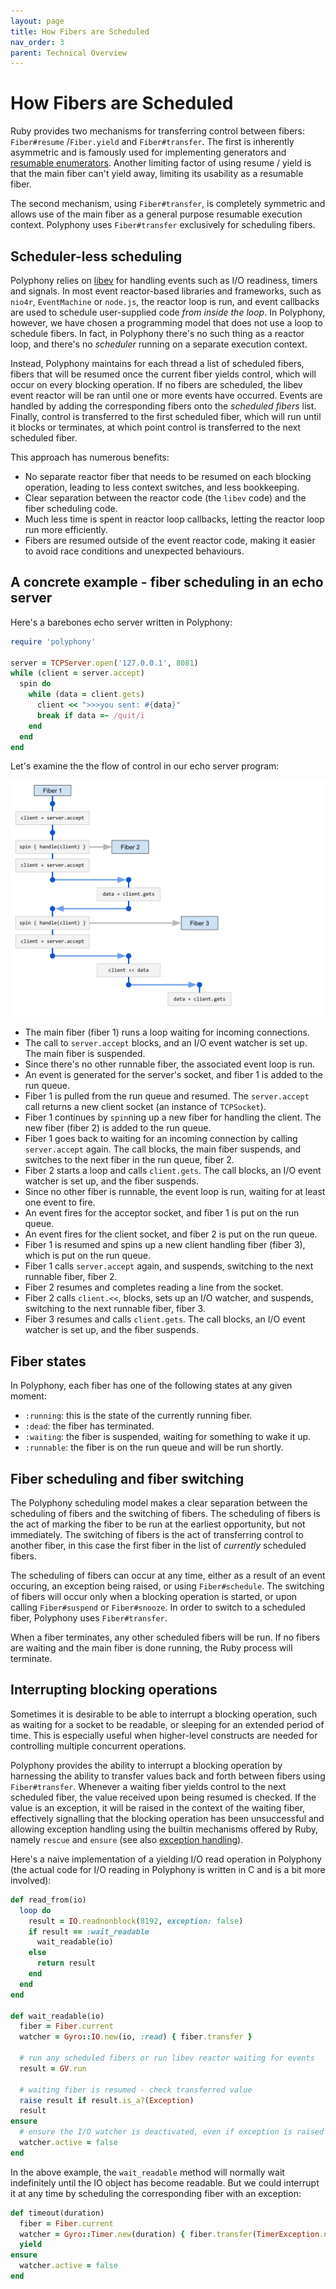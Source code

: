 ```yaml
---
layout: page
title: How Fibers are Scheduled
nav_order: 3
parent: Technical Overview
---
```

# How Fibers are Scheduled

Ruby provides two mechanisms for transferring control between fibers:
`Fiber#resume` /`Fiber.yield` and `Fiber#transfer`. The first is inherently
asymmetric and is famously used for implementing generators and [resumable
enumerators](https://blog.appsignal.com/2018/11/27/ruby-magic-fibers-and-enumerators-in-ruby.html).
Another limiting factor of using resume / yield is that the main fiber can't
yield away, limiting its usability as a resumable fiber.

The second mechanism, using `Fiber#transfer`, is completely symmetric and allows
use of the main fiber as a general purpose resumable execution context.
Polyphony uses `Fiber#transfer` exclusively for scheduling fibers.

## Scheduler-less scheduling

Polyphony relies on [libev](http://software.schmorp.de/pkg/libev.html) for
handling events such as I/O readiness, timers and signals. In most event
reactor-based libraries and frameworks, such as `nio4r`, `EventMachine` or
`node.js`, the reactor loop is run, and event callbacks are used to schedule
user-supplied code *from inside the loop*. In Polyphony, however, we have chosen
a programming model that does not use a loop to schedule fibers. In fact, in
Polyphony there's no such thing as a reactor loop, and there's no *scheduler*
running on a separate execution context.

Instead, Polyphony maintains for each thread a list of scheduled fibers, fibers
that will be resumed once the current fiber yields control, which will occur on
every blocking operation. If no fibers are scheduled, the libev event reactor
will be ran until one or more events have occurred. Events are handled by adding
the corresponding fibers onto the *scheduled fibers* list. Finally, control is
transferred to the first scheduled fiber, which will run until it blocks or
terminates, at which point control is transferred to the next scheduled fiber.

This approach has numerous benefits:

- No separate reactor fiber that needs to be resumed on each blocking operation,
  leading to less context switches, and less bookkeeping.
- Clear separation between the reactor code (the `libev` code) and the fiber
  scheduling code.
- Much less time is spent in reactor loop callbacks, letting the reactor loop
  run more efficiently.
- Fibers are resumed outside of the event reactor code, making it easier to
  avoid race conditions and unexpected behaviours.

## A concrete example - fiber scheduling in an echo server

Here's a barebones echo server written in Polyphony:

```ruby
require 'polyphony'

server = TCPServer.open('127.0.0.1', 8081)
while (client = server.accept)
  spin do
    while (data = client.gets)
      client << ">>>you sent: #{data}"
      break if data =~ /quit/i
    end
  end
end
```

Let's examine the the flow of control in our echo server program:

![Echo fibers](../assets/img/echo-fibers.svg)

- The main fiber (fiber 1) runs a loop waiting for incoming connections.
- The call to `server.accept` blocks, and an I/O event watcher is set up. The
  main fiber is suspended.
- Since there's no other runnable fiber, the associated event loop is run.
- An event is generated for the server's socket, and fiber 1 is added to the run
  queue.
- Fiber 1 is pulled from the run queue and resumed. The `server.accept` call
  returns a new client socket (an instance of `TCPSocket`).
- Fiber 1 continues by `spin`ning up a new fiber for handling the client. The
  new fiber (fiber 2) is added to the run queue.
- Fiber 1 goes back to waiting for an incoming connection by calling
  `server.accept` again. The call blocks, the main fiber suspends, and switches
  to the next fiber in the run queue, fiber 2.
- Fiber 2 starts a loop and calls `client.gets`. The call blocks, an I/O event
  watcher is set up, and the fiber suspends.
- Since no other fiber is runnable, the event loop is run, waiting for at least
  one event to fire.
- An event fires for the acceptor socket, and fiber 1 is put on the run queue.
- An event fires for the client socket, and fiber 2 is put on the run queue.
- Fiber 1 is resumed and spins up a new client handling fiber (fiber 3), which
  is put on the run queue.
- Fiber 1 calls `server.accept` again, and suspends, switching to the next
  runnable fiber, fiber 2.
- Fiber 2 resumes and completes reading a line from the socket.
- Fiber 2 calls `client.<<`, blocks, sets up an I/O watcher, and suspends,
  switching to the next runnable fiber, fiber 3.
- Fiber 3 resumes and calls `client.gets`. The call blocks, an I/O event watcher
  is set up, and the fiber suspends.

## Fiber states

In Polyphony, each fiber has one of the following states at any given moment:

- `:running`: this is the state of the currently running fiber.
- `:dead`: the fiber has terminated.
- `:waiting`: the fiber is suspended, waiting for something to wake it up.
- `:runnable`: the fiber is on the run queue and will be run shortly.

## Fiber scheduling and fiber switching

The Polyphony scheduling model makes a clear separation between the scheduling
of fibers and the switching of fibers. The scheduling of fibers is the act of
marking the fiber to be run at the earliest opportunity, but not immediately.
The switching of fibers is the act of transferring control to another fiber, in
this case the first fiber in the list of *currently* scheduled fibers.

The scheduling of fibers can occur at any time, either as a result of an event
occuring, an exception being raised, or using `Fiber#schedule`. The switching of
fibers will occur only when a blocking operation is started, or upon calling
`Fiber#suspend` or `Fiber#snooze`. In order to switch to a scheduled fiber,
Polyphony uses `Fiber#transfer`.

When a fiber terminates, any other scheduled fibers will be run. If no fibers
are waiting and the main fiber is done running, the Ruby process will terminate.

## Interrupting blocking operations

Sometimes it is desirable to be able to interrupt a blocking operation, such as
waiting for a socket to be readable, or sleeping for an extended period of time.
This is especially useful when higher-level constructs are needed for
controlling multiple concurrent operations.

Polyphony provides the ability to interrupt a blocking operation by harnessing
the ability to transfer values back and forth between fibers using
`Fiber#transfer`. Whenever a waiting fiber yields control to the next scheduled
fiber, the value received upon being resumed is checked. If the value is an
exception, it will be raised in the context of the waiting fiber, effectively
signalling that the blocking operation has been unsuccessful and allowing
exception handling using the builtin mechanisms offered by Ruby, namely `rescue`
and `ensure` (see also [exception handling](exception-handling.md)).

Here's a naive implementation of a yielding I/O read operation in Polyphony (the
actual code for I/O reading in Polyphony is written in C and is a bit more
involved):

```ruby
def read_from(io)
  loop do
    result = IO.readnonblock(8192, exception: false)
    if result == :wait_readable
      wait_readable(io)
    else
      return result
    end
  end
end

def wait_readable(io)
  fiber = Fiber.current
  watcher = Gyro::IO.new(io, :read) { fiber.transfer }

  # run any scheduled fibers or run libev reactor waiting for events 
  result = GV.run

  # waiting fiber is resumed - check transferred value
  raise result if result.is_a?(Exception)
  result
ensure
  # ensure the I/O watcher is deactivated, even if exception is raised
  watcher.active = false
end
```

In the above example, the `wait_readable` method will normally wait indefinitely
until the IO object has become readable. But we could interrupt it at any time
by scheduling the corresponding fiber with an exception:

```ruby
def timeout(duration)
  fiber = Fiber.current
  watcher = Gyro::Timer.new(duration) { fiber.transfer(TimerException.new) }
  yield
ensure
  watcher.active = false
end
```
